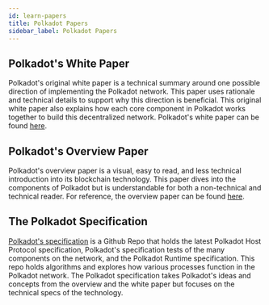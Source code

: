 ```yaml
---
id: learn-papers
title: Polkadot Papers
sidebar_label: Polkadot Papers
---
```


## Polkadot's White Paper

Polkadot's original white paper is a technical summary around one possible direction of implementing
the Polkadot network. This paper uses rationale and technical details to support why this direction
is beneficial. This original white paper also explains how each core component in Polkadot works
together to build this decentralized network. Polkadot's white paper can be found
[here](https://polkadot.network/PolkaDotPaper.pdf).

## Polkadot's Overview Paper

Polkadot's overview paper is a visual, easy to read, and less technical introduction into its
blockchain technology. This paper dives into the components of Polkadot but is understandable for
both a non-technical and technical reader. For reference, the overview paper can be found
[here](https://polkadot.network/Polkadot-lightpaper.pdf).

## The Polkadot Specification

[Polkadot's specification](https://github.com/w3f/polkadot-spec) is a Github Repo that holds the
latest Polkadot Host Protocol specification, Polkadot's specification tests of the many components
on the network, and the Polkadot Runtime specification. This repo holds algorithms and explores how
various processes function in the Polkadot network. The Polkadot specification takes Polkadot's
ideas and concepts from the overview and the white paper but focuses on the technical specs of the
technology.
